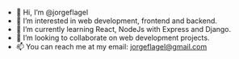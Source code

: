 - 👋 Hi, I’m @jorgeflagel
- 👀 I’m interested in web development, frontend and backend.
- 🌱 I’m currently learning React, NodeJs with Express and Django.
- 💞️ I’m looking to collaborate on web development projects.
- 📫 You can reach me at my email: jorgeflagel@gmail.com

<!---
jorgeflagel/jorgeflagel is a ✨ special ✨ repository because its `README.md` (this file) appears on your GitHub profile.
You can click the Preview link to take a look at your changes.
--->
